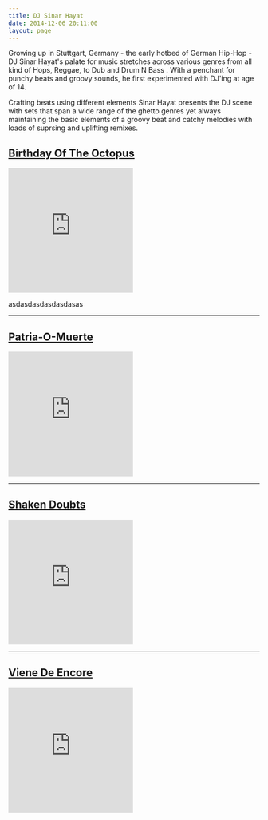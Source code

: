 ```yaml
---
title: DJ Sinar Hayat
date: 2014-12-06 20:11:00
layout: page
---
```


Growing up in Stuttgart, Germany - the early hotbed of German Hip-Hop -
DJ Sinar Hayat's palate for music stretches across various genres from
all kind of Hops, Reggae, to Dub and Drum N Bass . With a penchant
for punchy beats and groovy sounds, he first experimented with DJ'ing
at age of 14.

Crafting beats using different elements Sinar Hayat presents the DJ
scene with sets that span a wide range of the ghetto genres yet always
maintaining the basic elements of a groovy beat and catchy melodies
with loads of suprsing and uplifting remixes.  

## [Birthday Of The Octopus](https://soundcloud.com/tolgascloud/birthday-of-the-octopus)

<div> 
<iframe style="margin-right:20px;"  class="pull-left"  width="250" height="250" scrolling="no"
frameborder="no" src="https://w.soundcloud.com/player/?url=https%3A//api.soundcloud.com/tracks/187159473&amp;auto_play=false&amp;hide_related=false&amp;show_comments=true&amp;show_user=true&amp;show_reposts=false&amp;visual=true"></iframe>

asdasdasdasdasdasas
</div>

<div class="clear clearfix"></div>

---

## [Patria-O-Muerte](https://soundcloud.com/tolgascloud/patria-o-muerte)

<iframe width="250" height="250" scrolling="no" frameborder="no" src="https://w.soundcloud.com/player/?url=https%3A//api.soundcloud.com/tracks/174111160&amp;auto_play=false&amp;hide_related=false&amp;show_comments=true&amp;show_user=true&amp;show_reposts=false&amp;visual=true"></iframe>

---

## [Shaken Doubts](https://soundcloud.com/tolgascloud/shaken-doubts)

<iframe width="250" height="250" scrolling="no" frameborder="no" src="https://w.soundcloud.com/player/?url=https%3A//api.soundcloud.com/tracks/153365963&amp;auto_play=false&amp;hide_related=false&amp;show_comments=true&amp;show_user=true&amp;show_reposts=false&amp;visual=true"></iframe>

---

## [Viene De Encore](https://soundcloud.com/tolgascloud/viene-de-encore-dj-sinar-hayat)

<iframe width="250" height="250" scrolling="no" frameborder="no" src="https://w.soundcloud.com/player/?url=https%3A//api.soundcloud.com/tracks/132685924&amp;auto_play=false&amp;hide_related=false&amp;show_comments=true&amp;show_user=true&amp;show_reposts=false&amp;visual=true"></iframe>


